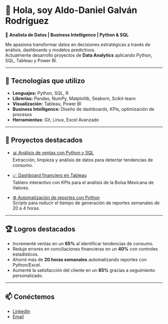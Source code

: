 # 👋 Hola, soy Aldo-Daniel Galván Rodríguez  

🎯 **Analista de Datos | Business Intelligence | Python & SQL**  

Me apasiona transformar datos en decisiones estratégicas a través de análisis, dashboards y modelos predictivos.  
Actualmente desarrollo proyectos de **Data Analytics** aplicando Python, SQL, Tableau y Power BI.  

---

## 🚀 Tecnologías que utilizo  
- **Lenguajes:** Python, SQL, R  
- **Librerías:** Pandas, NumPy, Matplotlib, Seaborn, Scikit-learn  
- **Visualización:** Tableau, Power BI  
- **Business Intelligence:** Diseño de dashboards, KPIs, optimización de procesos  
- **Herramientas:** Git, Linux, Excel Avanzado  

---

## 📌 Proyectos destacados  
- [📊 Análisis de ventas con Python y SQL](#)  
  Extracción, limpieza y análisis de datos para detectar tendencias de consumo.  

- [📈 Dashboard financiero en Tableau](#)  
  Tablero interactivo con KPIs para el análisis de la Bolsa Mexicana de Valores.  

- [⚙️ Automatización de reportes con Python](#)  
  Scripts para reducir el tiempo de generación de reportes semanales de 20 a 4 horas.  

---

## 🏆 Logros destacados  
- Incrementé ventas en un **65%** al identificar tendencias de consumo.  
- Reduje errores en conciliaciones financieras en un **40%** con controles estadísticos.  
- Ahorré más de **20 horas semanales** automatizando reportes con Python/Excel.  
- Aumenté la satisfacción del cliente en un **85%** gracias a seguimiento personalizado.  

---

## 📫 Conéctemos  
- [LinkedIn](https://www.linkedin.com/in/daniel-rodriguez-05958b278)  
- [Email](mailto:adgr13@hotmail.com)  
